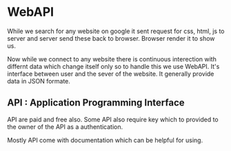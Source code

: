 # WebAPI

While we search for any website on google it sent request for css, html, js to server and server send these back to browser.
Browser render it to show us.

Now while we connect to any website there is continuous interection with differnt data which change itself only
so to handle this we use WebAPI.
It's interface between user and the sever of the website.
It generally provide data in JSON formate.

## API : Application Programming Interface

API are paid and free also.
Some API also require key which to provided to the owner of the API as a authentication.

Mostly API come with documentation which can be helpful for using.

